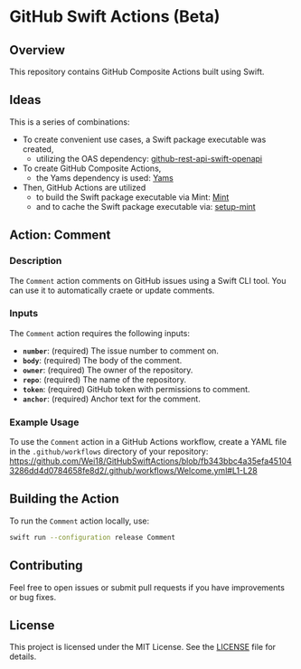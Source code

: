 # GitHub Swift Actions (Beta)

## Overview

This repository contains GitHub Composite Actions built using Swift. 

## Ideas  
This is a series of combinations:  
- To create convenient use cases, a Swift package executable was created,  
  - utilizing the OAS dependency: [github-rest-api-swift-openapi](https://github.com/Wei18/github-rest-api-swift-openapi)  
- To create GitHub Composite Actions,  
  - the Yams dependency is used: [Yams](https://github.com/jpsim/Yams)  
- Then, GitHub Actions are utilized  
  - to build the Swift package executable via Mint: [Mint](https://github.com/yonaskolb/Mint)  
  - and to cache the Swift package executable via: [setup-mint](https://github.com/irgaly/setup-mint)

## Action: Comment

### Description

The `Comment` action comments on GitHub issues using a Swift CLI tool. You can use it to automatically craete or update comments.

### Inputs

The `Comment` action requires the following inputs:

- **`number`**: (required) The issue number to comment on.
- **`body`**: (required) The body of the comment.
- **`owner`**: (required) The owner of the repository.
- **`repo`**: (required) The name of the repository.
- **`token`**: (required) GitHub token with permissions to comment.
- **`anchor`**: (required) Anchor text for the comment.

### Example Usage

To use the `Comment` action in a GitHub Actions workflow, create a YAML file in the `.github/workflows` directory of your repository:
https://github.com/Wei18/GitHubSwiftActions/blob/fb343bbc4a35efa451043286dd4d0784658fe8d2/.github/workflows/Welcome.yml#L1-L28

## Building the Action

To run the `Comment` action locally, use:

```sh
swift run --configuration release Comment
```

## Contributing

Feel free to open issues or submit pull requests if you have improvements or bug fixes.

## License

This project is licensed under the MIT License. See the [LICENSE](LICENSE) file for details.

